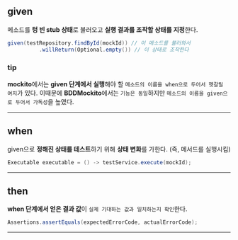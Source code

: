 ## given

메소드를 **텅 빈 stub 상태**로 불러오고 **실행 결과를 조작할 상태를 지정**한다.

```java
given(testRepository.findById(mockId)) // 이 메소드를 불러와서
	      .willReturn(Optional.empty()) // 이 상태로 조작한다
```

### tip

**mockito**에서는 **given 단계에서 실행**해야 할 `메소드의 이름을 when으로 두어서 헷갈릴 여지`가 있다.
이때문에 **BDDMockito**에서는 `기능은 동일`하지만 `메소드의 이름을 given으로 두어서 가독성`을 높였다.

---

## when

given으로 **정해진 상태를 테스트**하기 위해 **상태 변화**를 가한다. (즉, 메서드를 실행시킴)

```java
Executable executable = () -> testService.execute(mockId);
```

---

## then

**when 단계에서 얻은 결과 값**이 `실제 기대하는 값과 일치하는지 확인`한다.

```java
Assertions.assertEquals(expectedErrorCode, actualErrorCode);
```

---